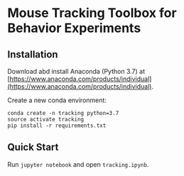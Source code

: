 # Mouse Tracking Toolbox for Behavior Experiments

## Installation

Download abd install Anaconda (Python 3.7) at [https://www.anaconda.com/products/individual](https://www.anaconda.com/products/individual).

Create a new conda environment:
```
conda create -n tracking python=3.7
source activate tracking
pip install -r requirements.txt
```

## Quick Start

Run `jupyter notebook` and open `tracking.ipynb`.
